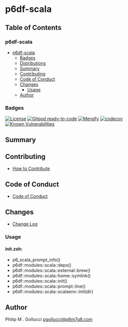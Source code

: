 # p6df-scala

## Table of Contents


### p6df-scala
- [p6df-scala](#p6df-scala)
  - [Badges](#badges)
  - [Distributions](#distributions)
  - [Summary](#summary)
  - [Contributing](#contributing)
  - [Code of Conduct](#code-of-conduct)
  - [Changes](#changes)
    - [Usage](#usage)
  - [Author](#author)

### Badges

[![License](https://img.shields.io/badge/License-Apache%202.0-yellowgreen.svg)](https://opensource.org/licenses/Apache-2.0)
[![Gitpod ready-to-code](https://img.shields.io/badge/Gitpod-ready--to--code-blue?logo=gitpod)](https://gitpod.io/#https://github.com/p6m7g8/p6df-scala)
[![Mergify](https://img.shields.io/endpoint.svg?url=https://gh.mergify.io/badges/p6m7g8/p6df-scala/&style=flat)](https://mergify.io)
[![codecov](https://codecov.io/gh/p6m7g8/p6df-scala/branch/master/graph/badge.svg?token=14Yj1fZbew)](https://codecov.io/gh/p6m7g8/p6df-scala)
[![Known Vulnerabilities](https://snyk.io/test/github/p6m7g8/p6df-scala/badge.svg?targetFile=package.json)](https://snyk.io/test/github/p6m7g8/p6df-scala?targetFile=package.json)

## Summary

## Contributing

- [How to Contribute](CONTRIBUTING.md)

## Code of Conduct

- [Code of Conduct](CODE_OF_CONDUCT.md)

## Changes

- [Change Log](CHANGELOG.md)

### Usage

#### init.zsh:

- p6_scala_prompt_info()
- p6df::modules::scala::deps()
- p6df::modules::scala::external::brew()
- p6df::modules::scala::home::symlink()
- p6df::modules::scala::init()
- p6df::modules::scala::prompt::line()
- p6df::modules::scala::scalaenv::init(dir)


## Author

Philip M . Gollucci <pgollucci@p6m7g8.com>
